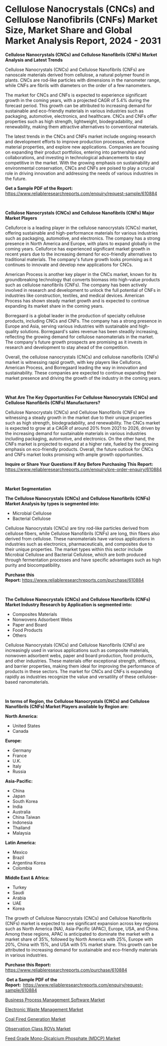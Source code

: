<p><h1>Cellulose Nanocrystals (CNCs) and Cellulose Nanofibrils (CNFs) Market Size, Market Share and Global Market Analysis Report, 2024 - 2031</h1></p><p><strong>Cellulose Nanocrystals (CNCs) and Cellulose Nanofibrils (CNFs) Market Analysis and Latest Trends</strong></p>
<p><p>Cellulose Nanocrystals (CNCs) and Cellulose Nanofibrils (CNFs) are nanoscale materials derived from cellulose, a natural polymer found in plants. CNCs are rod-like particles with dimensions in the nanometer range, while CNFs are fibrils with diameters on the order of a few nanometers.</p><p>The market for CNCs and CNFs is expected to experience significant growth in the coming years, with a projected CAGR of 5.4% during the forecast period. This growth can be attributed to increasing demand for sustainable and eco-friendly materials in various industries such as packaging, automotive, electronics, and healthcare. CNCs and CNFs offer properties such as high strength, lightweight, biodegradability, and renewability, making them attractive alternatives to conventional materials.</p><p>The latest trends in the CNCs and CNFs market include ongoing research and development efforts to improve production processes, enhance material properties, and explore new applications. Companies are focusing on expanding their product portfolios, entering into partnerships and collaborations, and investing in technological advancements to stay competitive in the market. With the growing emphasis on sustainability and environmental conservation, CNCs and CNFs are poised to play a crucial role in driving innovation and addressing the needs of various industries in the future.</p></p>
<p><strong>Get a Sample PDF of the Report:&nbsp;</strong> <a href="https://www.reliableresearchreports.com/enquiry/request-sample/610884">https://www.reliableresearchreports.com/enquiry/request-sample/610884</a></p>
<p>&nbsp;</p>
<p><strong>Cellulose Nanocrystals (CNCs) and Cellulose Nanofibrils (CNFs) Major Market Players</strong></p>
<p><p>Celluforce is a leading player in the cellulose nanocrystals (CNCs) market, offering sustainable and high-performance materials for various industries such as packaging, automotive, and electronics. The company has a strong presence in North America and Europe, with plans to expand globally in the coming years. Celluforce has experienced significant market growth in recent years due to the increasing demand for eco-friendly alternatives to traditional materials. The company's future growth looks promising as it continues to innovate and develop new applications for CNCs.</p><p>American Process is another key player in the CNCs market, known for its groundbreaking technology that converts biomass into high-value products such as cellulose nanofibrils (CNFs). The company has been actively involved in research and development to unlock the full potential of CNFs in industries like construction, textiles, and medical devices. American Process has shown steady market growth and is expected to continue expanding its market share in the coming years.</p><p>Borregaard is a global leader in the production of specialty cellulose products, including CNCs and CNFs. The company has a strong presence in Europe and Asia, serving various industries with sustainable and high-quality solutions. Borregaard's sales revenue has been steadily increasing, reflecting the growing demand for cellulose nanomaterials in the market. The company's future growth prospects are promising as it invests in research and development to stay ahead of the competition.</p><p>Overall, the cellulose nanocrystals (CNCs) and cellulose nanofibrils (CNFs) market is witnessing rapid growth, with key players like Celluforce, American Process, and Borregaard leading the way in innovation and sustainability. These companies are expected to continue expanding their market presence and driving the growth of the industry in the coming years.</p></p>
<p>&nbsp;</p>
<p><strong>What Are The Key Opportunities For Cellulose Nanocrystals (CNCs) and Cellulose Nanofibrils (CNFs) Manufacturers?</strong></p>
<p><p>Cellulose Nanocrystals (CNCs) and Cellulose Nanofibrils (CNFs) are witnessing a steady growth in the market due to their unique properties such as high strength, biodegradability, and renewability. The CNCs market is expected to grow at a CAGR of around 20% from 2021 to 2026, driven by the increasing demand for sustainable materials in various industries including packaging, automotive, and electronics. On the other hand, the CNFs market is projected to expand at a higher rate, fueled by the growing emphasis on eco-friendly products. Overall, the future outlook for CNCs and CNFs market looks promising with ample growth opportunities.</p></p>
<p><strong>Inquire or Share Your Questions If Any Before Purchasing This Report:</strong> <a href="https://www.reliableresearchreports.com/enquiry/pre-order-enquiry/610884">https://www.reliableresearchreports.com/enquiry/pre-order-enquiry/610884</a></p>
<p>&nbsp;</p>
<p><strong>Market Segmentation</strong></p>
<p><strong>The Cellulose Nanocrystals (CNCs) and Cellulose Nanofibrils (CNFs) Market Analysis by types is segmented into:</strong></p>
<p><ul><li>Microbial Cellulose</li><li>Bacterial Cellulose</li></ul></p>
<p><p>Cellulose Nanocrystals (CNCs) are tiny rod-like particles derived from cellulose fibers, while Cellulose Nanofibrils (CNFs) are long, thin fibers also derived from cellulose. These nanomaterials have various applications in industries such as electronics, pharmaceuticals, and composites due to their unique properties. The market types within this sector include Microbial Cellulose and Bacterial Cellulose, which are both produced through fermentation processes and have specific advantages such as high purity and biocompatibility.</p></p>
<p><strong>Purchase this Report:&nbsp;</strong><a href="https://www.reliableresearchreports.com/purchase/610884">https://www.reliableresearchreports.com/purchase/610884</a></p>
<p>&nbsp;</p>
<p><strong>The Cellulose Nanocrystals (CNCs) and Cellulose Nanofibrils (CNFs) Market Industry Research by Application is segmented into:</strong></p>
<p><ul><li>Composites Materials</li><li>Nonwovens Adsorbent Webs</li><li>Paper and Board</li><li>Food Products</li><li>Others</li></ul></p>
<p><p>Cellulose Nanocrystals (CNCs) and Cellulose Nanofibrils (CNFs) are increasingly used in various applications such as composite materials, nonwoven adsorbent webs, paper and board production, food products, and other industries. These materials offer exceptional strength, stiffness, and barrier properties, making them ideal for improving the performance of products in these sectors. The market for CNCs and CNFs is expanding rapidly as industries recognize the value and versatility of these cellulose-based nanomaterials.</p></p>
<p>&nbsp;</p>
<p><strong>In terms of Region, the Cellulose Nanocrystals (CNCs) and Cellulose Nanofibrils (CNFs) Market Players available by Region are:</strong></p>
<p>
    <p> <strong> North America: </strong>
        <ul>
            <li>United States</li>
            <li>Canada</li>
        </ul>
        </p> 
    <p> <strong> Europe: </strong>
        <ul>
            <li>Germany</li>
            <li>France</li>
            <li>U.K.</li>
            <li>Italy</li>
            <li>Russia</li>
        </ul>
        </p> 
    <p> <strong> Asia-Pacific: </strong>
        <ul>
            <li>China</li>
            <li>Japan</li>
            <li>South Korea</li>
            <li>India</li>
            <li>Australia</li>
            <li>China Taiwan</li>
            <li>Indonesia</li>
            <li>Thailand</li>
            <li>Malaysia</li>
        </ul>
        </p> 
    <p> <strong> Latin America: </strong>
        <ul>
            <li>Mexico</li>
            <li>Brazil</li>
            <li>Argentina Korea</li>
            <li>Colombia</li>
        </ul>
        </p> 
    <p> <strong> Middle East & Africa: </strong>
        <ul>
            <li>Turkey</li>
            <li>Saudi</li>
            <li>Arabia</li>
            <li>UAE</li>
            <li>Korea</li>
        </ul>
    </p>
    </p>
<p><p>The growth of Cellulose Nanocrystals (CNCs) and Cellulose Nanofibrils (CNFs) market is expected to see significant expansion across key regions such as North America (NA), Asia-Pacific (APAC), Europe, USA, and China. Among these regions, APAC is anticipated to dominate the market with a market share of 35%, followed by North America with 25%, Europe with 20%, China with 15%, and USA with 5% market share. This growth can be attributed to increasing demand for sustainable and eco-friendly materials in various industries.</p></p>
<p><strong>Purchase this Report: </strong><a href="https://www.reliableresearchreports.com/purchase/610884">https://www.reliableresearchreports.com/purchase/610884</a></p>
<p>&nbsp;<strong>Get a Sample PDF of the Report:&nbsp;&nbsp;</strong><a href="https://www.reliableresearchreports.com/enquiry/request-sample/610884">https://www.reliableresearchreports.com/enquiry/request-sample/610884</a></p>
<p><strong></strong></p>
<p><p><a href="https://medium.com/@tammyfreeman2022/business-process-management-software-nbsp-market-focuses-on-market-share-size-and-projected-9f6d741f66d6">Business Process Management Software Market</a></p><p><a href="https://medium.com/@tammyfreeman2022/electronic-waste-management-market-size-cagr-trends-2024-2030-6de707b54aa0">Electronic Waste Management Market</a></p><p><a href="https://medium.com/@tammyfreeman2022/coal-fired-generation-market-size-market-outlook-and-market-forecast-2024-to-2031-62882220cedb">Coal Fired Generation Market</a></p><p><a href="https://github.com/eeaveuhhh/Market-Research-Report-List-1/blob/main/observation-class-rovs-market.md">Observation Class ROVs Market</a></p><p><a href="https://github.com/khayangel/Market-Research-Report-List-2/blob/main/feed-grade-mono-dicalcium-phosphate-mdcp-market.md">Feed Grade Mono-Dicalcium Phosphate (MDCP) Market</a></p></p>